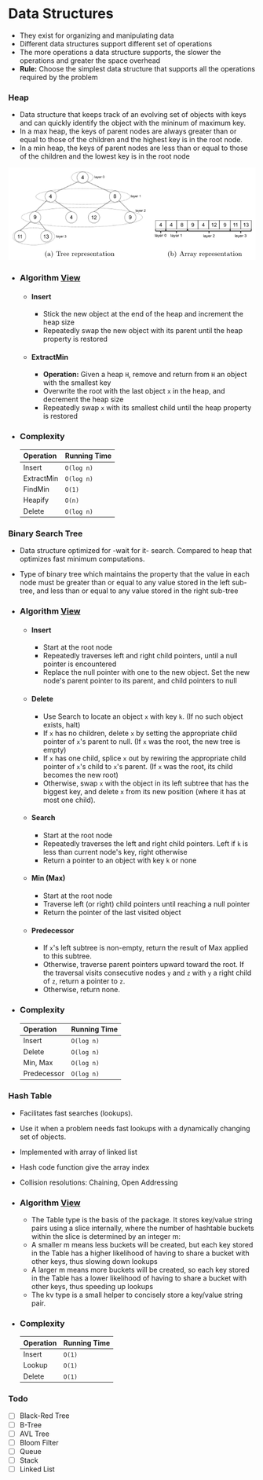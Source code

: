 # Data Structures
- They exist for organizing and manipulating data
- Different data structures support different set of operations
- The more operations a data structure supports, the slower the operations and greater the space overhead
- __Rule:__ Choose the simplest data structure that supports all the operations required by the problem

### Heap

- Data structure that keeps track of an evolving set of objects with keys and can quickly identify the object with the mininum of maximum key.
- In a max heap, the keys of parent nodes are always greater than or equal to those of the children and the highest key is in the root node.
- In a min heap, the keys of parent nodes are less than or equal to those of the children and the lowest key is in the root node

![](images/heap.png)

- ### Algorithm [View](datastructures/heap.go)
    - #### Insert
        - Stick the new object at the end of the heap and increment the heap size
        - Repeatedly swap the new object with its parent until the heap property is restored
    - #### ExtractMin
        - **Operation:** Given a heap `H`, remove and return from `H` an object with the smallest key
        - Overwrite the root with the last object `x` in the heap, and decrement the heap size
        - Repeatedly swap `x` with its smallest child until the heap property is restored

- ### Complexity
    |Operation|Running Time|
    |---|---|
    |Insert|`O(log n)`|
    |ExtractMin|`O(log n)`|
    |FindMin|`O(1)`|
    |Heapify|`O(n)`|
    |Delete|`O(log n)`|
    
### Binary Search Tree

- Data structure optimized for -wait for it- search. Compared to heap that optimizes fast minimum computations.
- Type of binary tree which maintains the property that the value in each node must be greater than or equal to any value stored in the left sub-tree, and less than or equal to any value stored in the right sub-tree

- ### Algorithm [View](datastructures/bst.go)
    - #### Insert
        - Start at the root node
        - Repeatedly traverses left and right child pointers, until a null pointer is encountered
        - Replace the null pointer with one to the new object. Set the new node's parent pointer to its parent, and child pointers to null
    - #### Delete
        - Use Search to locate an object `x` with key `k`. (If no such object exists, halt)
        - If `x` has no children, delete `x` by setting the appropriate child pointer of `x`'s parent to null. (If `x` was the root, the new tree is empty)
        - If `x` has one child, splice `x` out by rewiring the appropriate child pointer of `x`'s child to `x`'s parent. (If `x` was the root, its child becomes the new root)
        - Otherwise, swap `x` with the object in its left subtree that has the biggest key, and delete `x` from its new position (where it has at most one child).
    - #### Search
        - Start at the root node
        - Repeatedly traverses the left and right child pointers. Left if `k` is less than current node's key, right otherwise
        - Return a pointer to an object with key `k` or none
    - #### Min (Max)
        - Start at the root node
        - Traverse left (or right) child pointers until reaching a null pointer
        - Return the pointer of the last visited object
    - #### Predecessor
        - If `x`'s left subtree is non-empty, return the result of Max applied to this subtree.
        - Otherwise, traverse parent pointers upward toward the root. If the traversal visits consecutive nodes `y` and `z` with `y` a right child of `z`, return a pointer to `z`.
        - Otherwise, return none.
    
- ### Complexity
    |Operation|Running Time|
    |---|---|
    |Insert|`O(log n)`|
    |Delete|`O(log n)`|    
    |Min, Max|`O(log n)`| 
    |Predecessor|`O(log n)`|
    
### Hash Table

- Facilitates fast searches (lookups).
- Use it when a problem needs fast lookups with a dynamically changing set of objects.
- Implemented with array of linked list
- Hash code function give the array index
- Collision resolutions: Chaining, Open Addressing

- ### Algorithm [View](datastructures/hashtable.go)
    - The Table type is the basis of the package. It stores key/value string pairs using a slice internally, where the number of hashtable buckets within the slice is determined by an integer m:
    - A smaller m means less buckets will be created, but each key stored in the Table has a higher likelihood of having to share a bucket with other keys, thus slowing down lookups
    - A larger m means more buckets will be created, so each key stored in the Table has a lower likelihood of having to share a bucket with other keys, thus speeding up lookups
    - The kv type is a small helper to concisely store a key/value string pair.

- ### Complexity
    |Operation|Running Time|
    |---|---|
    |Insert|`O(1)`|
    |Lookup|`O(1)`|    
    |Delete|`O(1)`| 

### Todo
- [ ] Black-Red Tree
- [ ] B-Tree
- [ ] AVL Tree
- [ ] Bloom Filter
- [ ] Queue
- [ ] Stack
- [ ] Linked List
